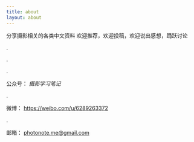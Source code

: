```yaml
---
title: about
layout: about
---
```


分享摄影相关的各类中文资料
欢迎推荐，欢迎投稿，欢迎说出感想，踊跃讨论

.

.

.

公众号：
*摄影学习笔记*

.

微博：
https://weibo.com/u/6289263372

.

邮箱：
photonote.me@gmail.com

